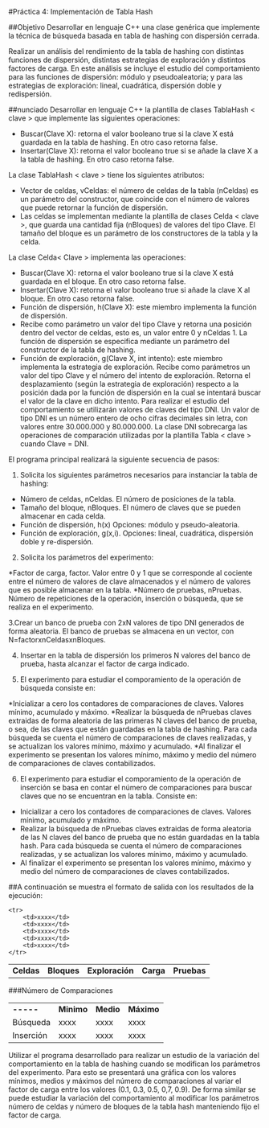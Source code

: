 #Práctica 4: Implementación de Tabla Hash

##Objetivo
Desarrollar en lenguaje C++ una clase genérica que implemente la técnica de búsqueda basada en tabla de hashing con dispersión cerrada.

Realizar un análisis del rendimiento de la tabla de hashing con distintas funciones de dispersión, distintas estrategias de exploración y distintos factores de carga. En este análisis se incluye el estudio del comportamiento para las funciones de dispersión: módulo y pseudoaleatoria; y para las estrategias de exploración: lineal, cuadrática, dispersión doble y redispersión.

##nunciado
Desarrollar en lenguaje C++ la plantilla de clases TablaHash < clave > que implemente las siguientes operaciones:
* Buscar(Clave X): retorna el valor booleano true si la clave X está guardada en la tabla de hashing. En otro caso retorna false.
* Insertar(Clave X): retorna el valor booleano true si se añade la clave X a la tabla de hashing. En otro caso retorna false.

La clase TablaHash < clave > tiene los siguientes atributos:
* Vector de celdas, vCeldas: el número de celdas de la tabla (nCeldas) es un parámetro del constructor, que coincide con el número de valores que puede retornar la función de dispersión.
* Las celdas se implementan mediante la plantilla de clases Celda < clave >, que guarda una cantidad fija (nBloques) de valores del tipo Clave. El tamaño del
bloque es un parámetro de los constructores de la tabla y la celda. 

La clase Celda< Clave > implementa las operaciones:

* Buscar(Clave X): retorna el valor booleano true si la clave X está guardada en el bloque. En otro caso retorna false.
* Insertar(Clave X): retorna el valor booleano true si añade la clave X al bloque. En otro caso retorna false.
* Función de dispersión, h(Clave X): este miembro implementa la función de dispersión.
* Recibe como parámetro un valor del tipo Clave y retorna una posición dentro del vector de celdas, esto es, un valor entre 0 y nCeldas 1. La función de dispersión se especifica mediante un parámetro del constructor de la tabla de hashing.
* Función de exploración, g(Clave X, int intento): este miembro implementa la estrategia de exploración. Recibe como parámetros un valor del tipo Clave y el número del intento de exploración. Retorna el desplazamiento (según la estrategia de exploración) respecto a la posición dada por la función de dispersión en la cual se intentará buscar el valor de la clave en dicho intento. Para realizar el estudio del comportamiento se utilizarán valores de claves del tipo DNI. Un valor de tipo DNI es un número entero de ocho cifras decimales sin letra, con valores entre 30.000.000 y 80.000.000. La clase DNI sobrecarga las operaciones de comparación utilizadas por la plantilla Tabla < clave > cuando Clave = DNI.

El programa principal realizará la siguiente secuencia de pasos:
1. Solicita los siguientes parámetros necesarios para instanciar la tabla de hashing:

* Número de celdas, nCeldas. El número de posiciones de la tabla.
* Tamaño del bloque, nBloques. El número de claves que se pueden almacenar en cada celda.
* Función de dispersión, h(x) Opciones: módulo y pseudo-aleatoria.
* Función de exploración, g(x,i). Opciones: lineal, cuadrática, dispersión doble y re-dispersión.

2. Solicita los parámetros del experimento:

*Factor de carga, factor. Valor entre 0 y 1 que se corresponde al cociente entre el número de valores de clave almacenados y el número de valores que es posible almacenar en la tabla.
*Número de pruebas, nPruebas. Número de repeticiones de la operación, inserción o búsqueda, que se realiza en el experimento.

3.Crear un banco de prueba con 2xN valores de tipo DNI generados de forma aleatoria. El banco de pruebas se almacena en un vector, con N=factorxnCeldasxnBloques.

4. Insertar en la tabla de dispersión los primeros N valores del banco de prueba, hasta alcanzar el factor de carga indicado.

5. El experimento para estudiar el comporamiento de la operación de búsqueda consiste en:

*Inicializar a cero los contadores de comparaciones de claves. Valores mínimo, acumulado y máximo.
*Realizar la búsqueda de nPruebas claves extraidas de forma aleatoria de las primeras N claves del banco de prueba, o sea, de las claves que están guardadas en la tabla de hashing. Para cada búsqueda se cuenta el número de comparaciones de claves realizadas, y se actualizan los valores mínimo, máximo y acumulado.
*Al finalizar el experimento se presentan los valores mínimo, máximo y medio del número de comparaciones de claves contabilizados.

6. El experimento para estudiar el comporamiento de la operación de inserción se basa en contar el número de comparaciones para buscar claves que no se encuentran en la tabla. Consiste en:

* Inicializar a cero los contadores de comparaciones de claves. Valores mínimo, acumulado y máximo.
* Realizar la búsqueda de nPruebas claves extraidas de forma aleatoria de las N claves del banco de prueba que no están guardadas en la tabla hash. Para cada búsqueda se cuenta el número de comparaciones realizadas, y se actualizan los valores mínimo, máximo y acumulado.
* Al finalizar el experimento se presentan los valores mínimo, máximo y medio del número de comparaciones de claves contabilizados.

##A continuación se muestra el formato de salida con los resultados de la ejecución:


<table>
    <tr>
        <td><strong>Celdas</strong></td>
        <td><strong>Bloques</strong></td>
        <td><strong>Exploración</strong></td>
        <td><strong>Carga</strong></td>
        <td><strong>Pruebas</strong></td>
    </tr>
     
    <tr>
        <td>xxxx</td>
        <td>xxxx</td>
        <td>xxxx</td>
        <td>xxxx</td>
        <td>xxxx</td>
    </tr>
</table>
 
###Número de Comparaciones

<table>
    <tr>
        <td><strong>-----</strong></td>
        <td><strong>Minimo</strong></td>
        <td><strong>Medio</strong></td>
        <td><strong>Máximo</strong></td>
    </tr>
    <tr>
        <td>Búsqueda</td>
        <td>xxxx</td>
        <td>xxxx</td>
        <td>xxxx</td>
    </tr>
    <tr>
        <td>Inserción</td>
        <td>xxxx</td>
        <td>xxxx</td>
        <td>xxxx</td>
    </tr>
</table>


Utilizar el programa desarrollado para realizar un estudio de la variación del comportamiento en la tabla de hashing cuando se modifican los parámetros del experimento. Para esto se presentará una gráfica con los valores mínimos, medios y máximos del número de comparaciones al variar el factor de carga entre los valores (0.1, 0.3, 0.5, 0,7, 0.9). De forma similar se puede estudiar la variación del comportamiento al modificar los parámetros número de celdas y número de bloques de la tabla hash manteniendo fijo el factor de carga.